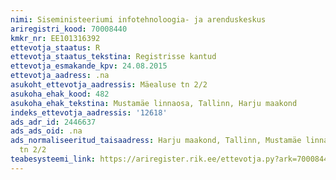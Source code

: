 ```yaml
---
nimi: Siseministeeriumi infotehnoloogia- ja arenduskeskus
ariregistri_kood: 70008440
kmkr_nr: EE101316392
ettevotja_staatus: R
ettevotja_staatus_tekstina: Registrisse kantud
ettevotja_esmakande_kpv: 24.08.2015
ettevotja_aadress: .na
asukoht_ettevotja_aadressis: Mäealuse tn 2/2
asukoha_ehak_kood: 482
asukoha_ehak_tekstina: Mustamäe linnaosa, Tallinn, Harju maakond
indeks_ettevotja_aadressis: '12618'
ads_adr_id: 2446637
ads_ads_oid: .na
ads_normaliseeritud_taisaadress: Harju maakond, Tallinn, Mustamäe linnaosa, Mäealuse
  tn 2/2
teabesysteemi_link: https://ariregister.rik.ee/ettevotja.py?ark=70008440&ref=rekvisiidid
---
```

